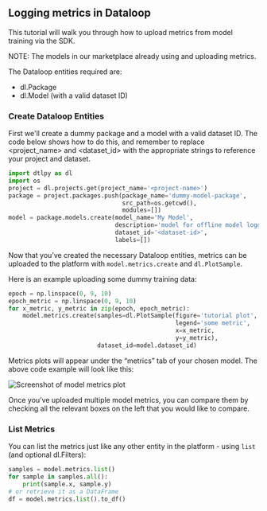 ## Logging metrics in Dataloop  
  
This tutorial will walk you through how to upload metrics from model training via the SDK.  
  
NOTE: The models in our marketplace already using and uploading metrics.  
  
The Dataloop entities required are:  
 - dl.Package  
 - dl.Model (with a valid dataset ID)  
  
### Create Dataloop Entities  
First we'll create a dummy package and a model with a valid dataset ID. The code below shows how to do this, and remember to replace <project_name> and <dataset_id> with the appropriate strings to reference your project and dataset.  
  

```python
import dtlpy as dl
import os
project = dl.projects.get(project_name='<project-name>')
package = project.packages.push(package_name='dummy-model-package',
                                src_path=os.getcwd(),
                                modules=[])
model = package.models.create(model_name='My Model',
                              description='model for offline model logging',
                              dataset_id='<dataset-id>',
                              labels=[])
```
Now that you’ve created the necessary Dataloop entities, metrics can be uploaded to the platform with `model.metrics.create` and `dl.PlotSample`.  
  
Here is an example uploading some dummy training data:  
  

```python
epoch = np.linspace(0, 9, 10)
epoch_metric = np.linspace(0, 9, 10)
for x_metric, y_metric in zip(epoch, epoch_metric):
    model.metrics.create(samples=dl.PlotSample(figure='tutorial plot',
                                               legend='some metric',
                                               x=x_metric,
                                               y=y_metric),
                         dataset_id=model.dataset_id)
```
Metrics plots will appear under the “metrics” tab of your chosen model. The above code example will look like this:  
  
![Screenshot of model metrics plot](../../../../assets/images/model_management/tutorial_model_metrics.png)  
  
Once you’ve uploaded multiple model metrics, you can compare them by checking all the relevant boxes on the left that you would like to compare.  
  
### List Metrics  
You can list the metrics just like any other entity in the platform - using `list` (and optional dl.Filters):  
  

```python
samples = model.metrics.list()
for sample in samples.all():
    print(sample.x, sample.y)
# or retrieve it as a DataFrame
df = model.metrics.list().to_df()
```
